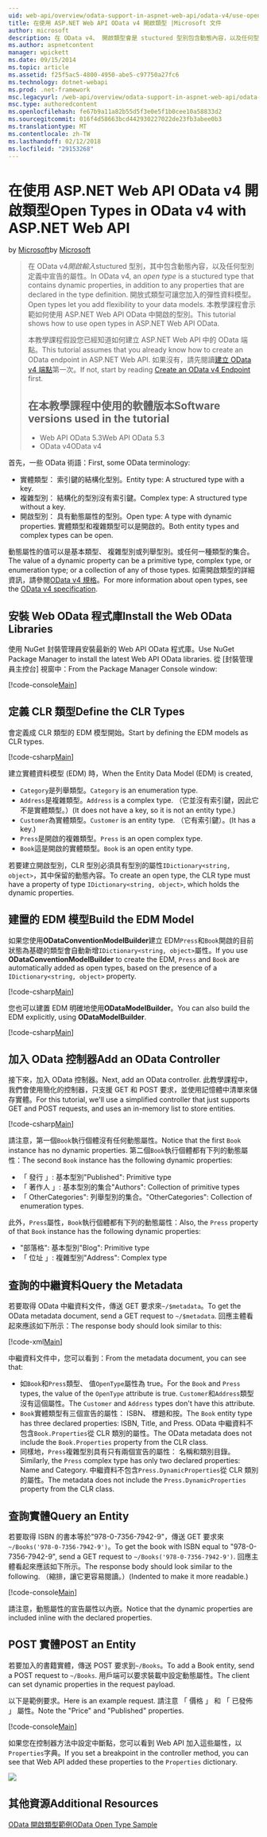 ```yaml
---
uid: web-api/overview/odata-support-in-aspnet-web-api/odata-v4/use-open-types-in-odata-v4
title: 在使用 ASP.NET Web API OData v4 開啟類型 |Microsoft 文件
author: microsoft
description: 在 OData v4、 開啟類型會是 stuctured 型別包含動態內容，以及任何型別定義中宣告的屬性。 開啟...
ms.author: aspnetcontent
manager: wpickett
ms.date: 09/15/2014
ms.topic: article
ms.assetid: f25f5ac5-4800-4950-abe5-c97750a27fc6
ms.technology: dotnet-webapi
ms.prod: .net-framework
msc.legacyurl: /web-api/overview/odata-support-in-aspnet-web-api/odata-v4/use-open-types-in-odata-v4
msc.type: authoredcontent
ms.openlocfilehash: fe67b9a11a82b55d5f3e0e5f1b0cee10a58833d2
ms.sourcegitcommit: 016f4d58663bcd442930227022de23fb3abee0b3
ms.translationtype: MT
ms.contentlocale: zh-TW
ms.lasthandoff: 02/12/2018
ms.locfileid: "29153268"
---
```

<a name="open-types-in-odata-v4-with-aspnet-web-api"></a><span data-ttu-id="fe0fb-104">在使用 ASP.NET Web API OData v4 開啟類型</span><span class="sxs-lookup"><span data-stu-id="fe0fb-104">Open Types in OData v4 with ASP.NET Web API</span></span>
====================
<span data-ttu-id="fe0fb-105">by [Microsoft](https://github.com/microsoft)</span><span class="sxs-lookup"><span data-stu-id="fe0fb-105">by [Microsoft](https://github.com/microsoft)</span></span>

> <span data-ttu-id="fe0fb-106">在 OData v4*開啟輸入*stuctured 型別，其中包含動態內容，以及任何型別定義中宣告的屬性。</span><span class="sxs-lookup"><span data-stu-id="fe0fb-106">In OData v4, an *open type* is a stuctured type that contains dynamic properties, in addition to any properties that are declared in the type definition.</span></span> <span data-ttu-id="fe0fb-107">開放式類型可讓您加入的彈性資料模型。</span><span class="sxs-lookup"><span data-stu-id="fe0fb-107">Open types let you add flexibility to your data models.</span></span> <span data-ttu-id="fe0fb-108">本教學課程會示範如何使用 ASP.NET Web API OData 中開啟的型別。</span><span class="sxs-lookup"><span data-stu-id="fe0fb-108">This tutorial shows how to use open types in ASP.NET Web API OData.</span></span>
> 
> <span data-ttu-id="fe0fb-109">本教學課程假設您已經知道如何建立 ASP.NET Web API 中的 OData 端點。</span><span class="sxs-lookup"><span data-stu-id="fe0fb-109">This tutorial assumes that you already know how to create an OData endpoint in ASP.NET Web API.</span></span> <span data-ttu-id="fe0fb-110">如果沒有，請先閱讀[建立 OData v4 端點](create-an-odata-v4-endpoint.md)第一次。</span><span class="sxs-lookup"><span data-stu-id="fe0fb-110">If not, start by reading [Create an OData v4 Endpoint](create-an-odata-v4-endpoint.md) first.</span></span>
> 
> ## <a name="software-versions-used-in-the-tutorial"></a><span data-ttu-id="fe0fb-111">在本教學課程中使用的軟體版本</span><span class="sxs-lookup"><span data-stu-id="fe0fb-111">Software versions used in the tutorial</span></span>
> 
> 
> - <span data-ttu-id="fe0fb-112">Web API OData 5.3</span><span class="sxs-lookup"><span data-stu-id="fe0fb-112">Web API OData 5.3</span></span>
> - <span data-ttu-id="fe0fb-113">OData v4</span><span class="sxs-lookup"><span data-stu-id="fe0fb-113">OData v4</span></span>


<span data-ttu-id="fe0fb-114">首先，一些 OData 術語：</span><span class="sxs-lookup"><span data-stu-id="fe0fb-114">First, some OData terminology:</span></span>

- <span data-ttu-id="fe0fb-115">實體類型： 索引鍵的結構化型別。</span><span class="sxs-lookup"><span data-stu-id="fe0fb-115">Entity type: A structured type with a key.</span></span>
- <span data-ttu-id="fe0fb-116">複雜型別： 結構化的型別沒有索引鍵。</span><span class="sxs-lookup"><span data-stu-id="fe0fb-116">Complex type: A structured type without a key.</span></span>
- <span data-ttu-id="fe0fb-117">開啟型別： 具有動態屬性的型別。</span><span class="sxs-lookup"><span data-stu-id="fe0fb-117">Open type: A type with dynamic properties.</span></span> <span data-ttu-id="fe0fb-118">實體類型和複雜類型可以是開啟的。</span><span class="sxs-lookup"><span data-stu-id="fe0fb-118">Both entity types and complex types can be open.</span></span>

<span data-ttu-id="fe0fb-119">動態屬性的值可以是基本類型、 複雜型別或列舉型別。或任何一種類型的集合。</span><span class="sxs-lookup"><span data-stu-id="fe0fb-119">The value of a dynamic property can be a primitive type, complex type, or enumeration type; or a collection of any of those types.</span></span> <span data-ttu-id="fe0fb-120">如需開啟類型的詳細資訊，請參閱[OData v4 規格](http://www.odata.org/documentation/odata-version-4-0/)。</span><span class="sxs-lookup"><span data-stu-id="fe0fb-120">For more information about open types, see the [OData v4 specification](http://www.odata.org/documentation/odata-version-4-0/).</span></span>

## <a name="install-the-web-odata-libraries"></a><span data-ttu-id="fe0fb-121">安裝 Web OData 程式庫</span><span class="sxs-lookup"><span data-stu-id="fe0fb-121">Install the Web OData Libraries</span></span>

<span data-ttu-id="fe0fb-122">使用 NuGet 封裝管理員安裝最新的 Web API OData 程式庫。</span><span class="sxs-lookup"><span data-stu-id="fe0fb-122">Use NuGet Package Manager to install the latest Web API OData libraries.</span></span> <span data-ttu-id="fe0fb-123">從 [封裝管理員主控台] 視窗中：</span><span class="sxs-lookup"><span data-stu-id="fe0fb-123">From the Package Manager Console window:</span></span>

[!code-console[Main](use-open-types-in-odata-v4/samples/sample1.cmd)]

## <a name="define-the-clr-types"></a><span data-ttu-id="fe0fb-124">定義 CLR 類型</span><span class="sxs-lookup"><span data-stu-id="fe0fb-124">Define the CLR Types</span></span>

<span data-ttu-id="fe0fb-125">會定義成 CLR 類型的 EDM 模型開始。</span><span class="sxs-lookup"><span data-stu-id="fe0fb-125">Start by defining the EDM models as CLR types.</span></span>

[!code-csharp[Main](use-open-types-in-odata-v4/samples/sample2.cs)]

<span data-ttu-id="fe0fb-126">建立實體資料模型 (EDM) 時，</span><span class="sxs-lookup"><span data-stu-id="fe0fb-126">When the Entity Data Model (EDM) is created,</span></span>

- <span data-ttu-id="fe0fb-127">`Category`是列舉類型。</span><span class="sxs-lookup"><span data-stu-id="fe0fb-127">`Category` is an enumeration type.</span></span>
- <span data-ttu-id="fe0fb-128">`Address`是複雜類型。</span><span class="sxs-lookup"><span data-stu-id="fe0fb-128">`Address` is a complex type.</span></span> <span data-ttu-id="fe0fb-129">（它並沒有索引鍵，因此它不是實體類型。）</span><span class="sxs-lookup"><span data-stu-id="fe0fb-129">(It does not have a key, so it is not an entity type.)</span></span>
- <span data-ttu-id="fe0fb-130">`Customer`為實體類型。</span><span class="sxs-lookup"><span data-stu-id="fe0fb-130">`Customer` is an entity type.</span></span> <span data-ttu-id="fe0fb-131">（它有索引鍵）。</span><span class="sxs-lookup"><span data-stu-id="fe0fb-131">(It has a key.)</span></span>
- <span data-ttu-id="fe0fb-132">`Press`是開啟的複雜類型。</span><span class="sxs-lookup"><span data-stu-id="fe0fb-132">`Press` is an open complex type.</span></span>
- <span data-ttu-id="fe0fb-133">`Book`這是開啟的實體類型。</span><span class="sxs-lookup"><span data-stu-id="fe0fb-133">`Book` is an open entity type.</span></span>

<span data-ttu-id="fe0fb-134">若要建立開啟型別，CLR 型別必須具有型別的屬性`IDictionary<string, object>`，其中保留的動態內容。</span><span class="sxs-lookup"><span data-stu-id="fe0fb-134">To create an open type, the CLR type must have a property of type `IDictionary<string, object>`, which holds the dynamic properties.</span></span>

## <a name="build-the-edm-model"></a><span data-ttu-id="fe0fb-135">建置的 EDM 模型</span><span class="sxs-lookup"><span data-stu-id="fe0fb-135">Build the EDM Model</span></span>

<span data-ttu-id="fe0fb-136">如果您使用**ODataConventionModelBuilder**建立 EDM`Press`和`Book`開啟的目前狀態為基礎的類型會自動新增`IDictionary<string, object>`屬性。</span><span class="sxs-lookup"><span data-stu-id="fe0fb-136">If you use **ODataConventionModelBuilder** to create the EDM, `Press` and `Book` are automatically added as open types, based on the presence of a `IDictionary<string, object>` property.</span></span>

[!code-csharp[Main](use-open-types-in-odata-v4/samples/sample3.cs)]

<span data-ttu-id="fe0fb-137">您也可以建置 EDM 明確地使用**ODataModelBuilder**。</span><span class="sxs-lookup"><span data-stu-id="fe0fb-137">You can also build the EDM explicitly, using **ODataModelBuilder**.</span></span>

[!code-csharp[Main](use-open-types-in-odata-v4/samples/sample4.cs)]

## <a name="add-an-odata-controller"></a><span data-ttu-id="fe0fb-138">加入 OData 控制器</span><span class="sxs-lookup"><span data-stu-id="fe0fb-138">Add an OData Controller</span></span>

<span data-ttu-id="fe0fb-139">接下來，加入 OData 控制器。</span><span class="sxs-lookup"><span data-stu-id="fe0fb-139">Next, add an OData controller.</span></span> <span data-ttu-id="fe0fb-140">此教學課程中，我們會使用簡化的控制器，只支援 GET 和 POST 要求，並使用記憶體中清單來儲存實體。</span><span class="sxs-lookup"><span data-stu-id="fe0fb-140">For this tutorial, we'll use a simplified controller that just supports GET and POST requests, and uses an in-memory list to store entities.</span></span>

[!code-csharp[Main](use-open-types-in-odata-v4/samples/sample5.cs)]

<span data-ttu-id="fe0fb-141">請注意，第一個`Book`執行個體沒有任何動態屬性。</span><span class="sxs-lookup"><span data-stu-id="fe0fb-141">Notice that the first `Book` instance has no dynamic properties.</span></span> <span data-ttu-id="fe0fb-142">第二個`Book`執行個體都有下列的動態屬性：</span><span class="sxs-lookup"><span data-stu-id="fe0fb-142">The second `Book` instance has the following dynamic properties:</span></span>

- <span data-ttu-id="fe0fb-143">「 發行 」: 基本型別</span><span class="sxs-lookup"><span data-stu-id="fe0fb-143">"Published": Primitive type</span></span>
- <span data-ttu-id="fe0fb-144">「 著作人 」: 基本型別的集合</span><span class="sxs-lookup"><span data-stu-id="fe0fb-144">"Authors": Collection of primitive types</span></span>
- <span data-ttu-id="fe0fb-145">「 OtherCategories": 列舉型別的集合。</span><span class="sxs-lookup"><span data-stu-id="fe0fb-145">"OtherCategories": Collection of enumeration types.</span></span>

<span data-ttu-id="fe0fb-146">此外，`Press`屬性，`Book`執行個體都有下列的動態屬性：</span><span class="sxs-lookup"><span data-stu-id="fe0fb-146">Also, the `Press` property of that `Book` instance has the following dynamic properties:</span></span>

- <span data-ttu-id="fe0fb-147">"部落格": 基本型別</span><span class="sxs-lookup"><span data-stu-id="fe0fb-147">"Blog": Primitive type</span></span>
- <span data-ttu-id="fe0fb-148">「 位址 」: 複雜型別</span><span class="sxs-lookup"><span data-stu-id="fe0fb-148">"Address": Complex type</span></span>

## <a name="query-the-metadata"></a><span data-ttu-id="fe0fb-149">查詢的中繼資料</span><span class="sxs-lookup"><span data-stu-id="fe0fb-149">Query the Metadata</span></span>

<span data-ttu-id="fe0fb-150">若要取得 OData 中繼資料文件，傳送 GET 要求來`~/$metadata`。</span><span class="sxs-lookup"><span data-stu-id="fe0fb-150">To get the OData metadata document, send a GET request to `~/$metadata`.</span></span> <span data-ttu-id="fe0fb-151">回應主體看起來應該如下所示：</span><span class="sxs-lookup"><span data-stu-id="fe0fb-151">The response body should look similar to this:</span></span>

[!code-xml[Main](use-open-types-in-odata-v4/samples/sample6.xml?highlight=5,21)]

<span data-ttu-id="fe0fb-152">中繼資料文件中，您可以看到：</span><span class="sxs-lookup"><span data-stu-id="fe0fb-152">From the metadata document, you can see that:</span></span>

- <span data-ttu-id="fe0fb-153">如`Book`和`Press`類型、 值`OpenType`屬性為 true。</span><span class="sxs-lookup"><span data-stu-id="fe0fb-153">For the `Book` and `Press` types, the value of the `OpenType` attribute is true.</span></span> <span data-ttu-id="fe0fb-154">`Customer`和`Address`類型沒有這個屬性。</span><span class="sxs-lookup"><span data-stu-id="fe0fb-154">The `Customer` and `Address` types don't have this attribute.</span></span>
- <span data-ttu-id="fe0fb-155">`Book`實體類型有三個宣告的屬性： ISBN、 標題和按。</span><span class="sxs-lookup"><span data-stu-id="fe0fb-155">The `Book` entity type has three declared properties: ISBN, Title, and Press.</span></span> <span data-ttu-id="fe0fb-156">OData 中繼資料不包含`Book.Properties`從 CLR 類別的屬性。</span><span class="sxs-lookup"><span data-stu-id="fe0fb-156">The OData metadata does not include the `Book.Properties` property from the CLR class.</span></span>
- <span data-ttu-id="fe0fb-157">同樣地，`Press`複雜型別具有只有兩個宣告的屬性： 名稱和類別目錄。</span><span class="sxs-lookup"><span data-stu-id="fe0fb-157">Similarly, the `Press` complex type has only two declared properties: Name and Category.</span></span> <span data-ttu-id="fe0fb-158">中繼資料不包含`Press.DynamicProperties`從 CLR 類別的屬性。</span><span class="sxs-lookup"><span data-stu-id="fe0fb-158">The metadata does not include the `Press.DynamicProperties` property from the CLR class.</span></span>

## <a name="query-an-entity"></a><span data-ttu-id="fe0fb-159">查詢實體</span><span class="sxs-lookup"><span data-stu-id="fe0fb-159">Query an Entity</span></span>

<span data-ttu-id="fe0fb-160">若要取得 ISBN 的書本等於"978-0-7356-7942-9"，傳送 GET 要求來`~/Books('978-0-7356-7942-9')`。</span><span class="sxs-lookup"><span data-stu-id="fe0fb-160">To get the book with ISBN equal to "978-0-7356-7942-9", send a GET request to `~/Books('978-0-7356-7942-9')`.</span></span> <span data-ttu-id="fe0fb-161">回應主體看起來應該如下所示。</span><span class="sxs-lookup"><span data-stu-id="fe0fb-161">The response body should look similar to the following.</span></span> <span data-ttu-id="fe0fb-162">（縮排，讓它更容易閱讀。）</span><span class="sxs-lookup"><span data-stu-id="fe0fb-162">(Indented to make it more readable.)</span></span>

[!code-console[Main](use-open-types-in-odata-v4/samples/sample7.cmd?highlight=8-13,15-23)]

<span data-ttu-id="fe0fb-163">請注意，動態屬性的宣告屬性以內嵌。</span><span class="sxs-lookup"><span data-stu-id="fe0fb-163">Notice that the dynamic properties are included inline with the declared properties.</span></span>

## <a name="post-an-entity"></a><span data-ttu-id="fe0fb-164">POST 實體</span><span class="sxs-lookup"><span data-stu-id="fe0fb-164">POST an Entity</span></span>

<span data-ttu-id="fe0fb-165">若要加入的書籍實體，傳送 POST 要求到`~/Books`。</span><span class="sxs-lookup"><span data-stu-id="fe0fb-165">To add a Book entity, send a POST request to `~/Books`.</span></span> <span data-ttu-id="fe0fb-166">用戶端可以要求裝載中設定動態屬性。</span><span class="sxs-lookup"><span data-stu-id="fe0fb-166">The client can set dynamic properties in the request payload.</span></span>

<span data-ttu-id="fe0fb-167">以下是範例要求。</span><span class="sxs-lookup"><span data-stu-id="fe0fb-167">Here is an example request.</span></span> <span data-ttu-id="fe0fb-168">請注意 「 價格 」 和 「 已發佈 」 屬性。</span><span class="sxs-lookup"><span data-stu-id="fe0fb-168">Note the "Price" and "Published" properties.</span></span>

[!code-console[Main](use-open-types-in-odata-v4/samples/sample8.cmd?highlight=10)]

<span data-ttu-id="fe0fb-169">如果您在控制器方法中設定中斷點，您可以看到 Web API 加入這些屬性，以`Properties`字典。</span><span class="sxs-lookup"><span data-stu-id="fe0fb-169">If you set a breakpoint in the controller method, you can see that Web API added these properties to the `Properties` dictionary.</span></span>

![](use-open-types-in-odata-v4/_static/image1.png)

## <a name="additional-resources"></a><span data-ttu-id="fe0fb-170">其他資源</span><span class="sxs-lookup"><span data-stu-id="fe0fb-170">Additional Resources</span></span>

[<span data-ttu-id="fe0fb-171">OData 開啟類型範例</span><span class="sxs-lookup"><span data-stu-id="fe0fb-171">OData Open Type Sample</span></span>](http://aspnet.codeplex.com/sourcecontrol/latest#Samples/WebApi/OData/v4/ODataOpenTypeSample/ReadMe.txt)
